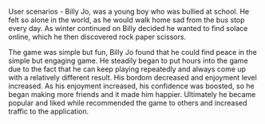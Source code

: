 User scenarios -
Billy Jo, was a young boy who was bullied at school. He felt so alone in the
world, as he would walk home sad from the bus stop every day. As winter continued on Billy decided he wanted to find solace online, which he then discovered rock paper scissors. 

The game was simple but fun, Billy Jo found that he could find peace in the simple but engaging game. He steadily began to put hours into the game due to the fact that he can keep playing repeatedly and always come up with a relatively different result. His bordom decreased and enjoyment level increased. As his enjoyment increased, his confidence was boosted, so he began making more friends and it made him happier. Ultimately he became popular and liked while recommended the game to others and increased traffic to the application. 
